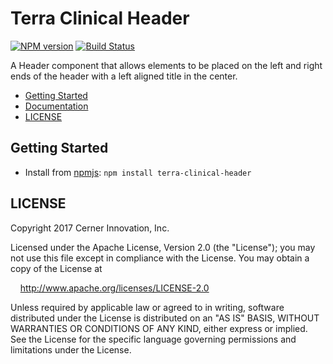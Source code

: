 # Terra Clinical Header


[![NPM version](http://img.shields.io/npm/v/terra-clinical-header)](https://www.npmjs.org/package/terra-clinical-header)
[![Build Status](https://badgen.net/travis/cerner/terra-clinical)](https://travis-ci.org/cerner/terra-clinical)

A Header component that allows elements to be placed on the left and right ends of the header with a left aligned title in the center. 

- [Getting Started](#getting-started)
- [Documentation](https://github.com/cerner/terra-clinical/tree/master/packages/terra-clinical-header/docs)
- [LICENSE](#license)

## Getting Started

- Install from [npmjs](https://www.npmjs.com): `npm install terra-clinical-header`

## LICENSE

Copyright 2017 Cerner Innovation, Inc.

Licensed under the Apache License, Version 2.0 (the "License"); you may not use this file except in compliance with the License. You may obtain a copy of the License at

&nbsp;&nbsp;&nbsp;&nbsp;http://www.apache.org/licenses/LICENSE-2.0

Unless required by applicable law or agreed to in writing, software distributed under the License is distributed on an "AS IS" BASIS, WITHOUT WARRANTIES OR CONDITIONS OF ANY KIND, either express or implied. See the License for the specific language governing permissions and limitations under the License.
